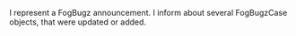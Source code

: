 I represent a FogBugz announcement. 
I inform about several FogBugzCase objects, that were updated or added.